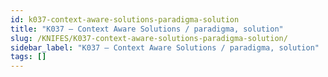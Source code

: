 ```yaml
---
id: k037-context-aware-solutions-paradigma-solution
title: "K037 – Context Aware Solutions / paradigma, solution"
slug: /KNIFES/K037-context-aware-solutions-paradigma-solution/
sidebar_label: "K037 – Context Aware Solutions / paradigma, solution"
tags: []
---
```


